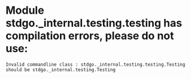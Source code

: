 # Module stdgo._internal.testing.testing has compilation errors, please do not use:
```
Invalid commandline class : stdgo._internal.testing.testing.Testing should be stdgo._internal.testing.Testing

```

